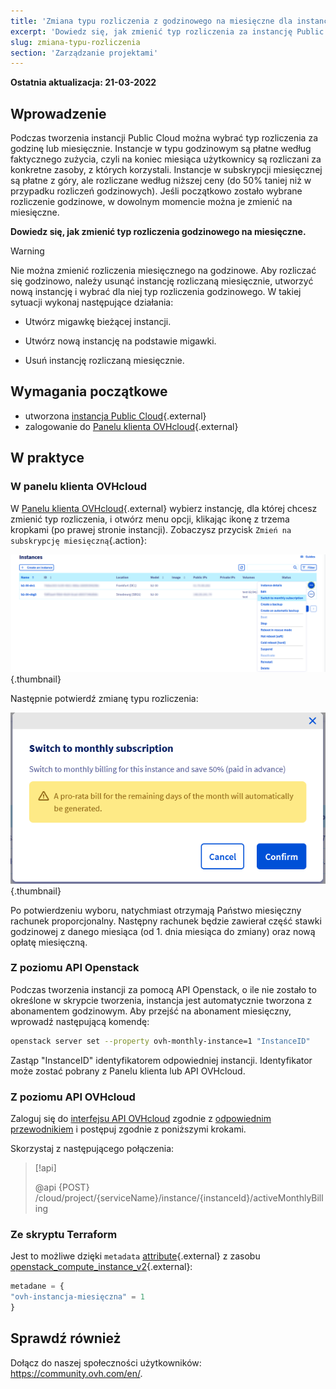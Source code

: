 ```yaml
---
title: 'Zmiana typu rozliczenia z godzinowego na miesięczne dla instancji Public Cloud'
excerpt: 'Dowiedz się, jak zmienić typ rozliczenia za instancję Public Cloud'
slug: zmiana-typu-rozliczenia
section: 'Zarządzanie projektami'
---
```


**Ostatnia aktualizacja: 21-03-2022**

## Wprowadzenie

Podczas tworzenia instancji Public Cloud można wybrać typ rozliczenia za godzinę lub miesięcznie. Instancje w typu godzinowym są płatne według faktycznego zużycia, czyli na koniec miesiąca użytkownicy są rozliczani za konkretne zasoby, z których korzystali. Instancje w subskrypcji miesięcznej są płatne z góry, ale rozliczane według niższej ceny (do 50% taniej niż w przypadku rozliczeń godzinowych). Jeśli początkowo zostało wybrane rozliczenie godzinowe, w dowolnym momencie można je zmienić na miesięczne.

**Dowiedz się, jak zmienić typ rozliczenia godzinowego na miesięczne.**

> [!warning]
>
> Nie można zmienić rozliczenia miesięcznego na godzinowe. Aby rozliczać się godzinowo, należy usunąć instancję rozliczaną miesięcznie, utworzyć nową instancję i wybrać dla niej typ rozliczenia godzinowego. W takiej sytuacji wykonaj następujące działania:
>
>- Utwórz migawkę bieżącej instancji.
>
>- Utwórz nową instancję na podstawie migawki.
>
>- Usuń instancję rozliczaną miesięcznie.
>

## Wymagania początkowe

- utworzona [instancja Public Cloud](https://www.ovhcloud.com/pl/public-cloud/){.external}
- zalogowanie do [Panelu klienta OVHcloud](https://www.ovh.com/auth/?action=gotomanager&from=https://www.ovh.pl/&ovhSubsidiary=pl){.external}


## W praktyce

### W panelu klienta OVHcloud

W [Panelu klienta OVHcloud](https://www.ovh.com/auth/?action=gotomanager&from=https://www.ovh.pl/&ovhSubsidiary=pl){.external} wybierz instancję, dla której chcesz zmienić typ rozliczenia, i otwórz menu opcji, klikając ikonę z trzema kropkami (po prawej stronie instancji). Zobaczysz przycisk `Zmień na subskrypcję miesięczną`{.action}:

![Change billing calculation](images/switch_to_monthly_updated.png){.thumbnail}

Następnie potwierdź zmianę typu rozliczenia:

![Confirm billing calculation change](images/confirm_to_monthly_updated.png){.thumbnail}

Po potwierdzeniu wyboru, natychmiast otrzymają Państwo miesięczny rachunek proporcjonalny. Następny rachunek będzie zawierał część stawki godzinowej z danego miesiąca (od 1. dnia miesiąca do zmiany) oraz nową opłatę miesięczną.

### Z poziomu API Openstack

Podczas tworzenia instancji za pomocą API Openstack, o ile nie zostało to określone w skrypcie tworzenia, instancja jest automatycznie tworzona z abonamentem godzinowym. Aby przejść na abonament miesięczny, wprowadź następującą komendę:

```bash
openstack server set --property ovh-monthly-instance=1 "InstanceID"
```

Zastąp "InstanceID" identyfikatorem odpowiedniej instancji. Identyfikator może zostać pobrany z Panelu klienta lub API OVHcloud.

### Z poziomu API OVHcloud

Zaloguj się do [interfejsu API OVHcloud](https://eu.api.ovh.com/) zgodnie z [odpowiednim przewodnikiem](https://docs.ovh.com/pl/api/first-steps-with-ovh-api/) i postępuj zgodnie z poniższymi krokami.

Skorzystaj z następującego połączenia:

> [!api]
>
> @api {POST} /cloud/project/{serviceName}/instance/{instanceId}/activeMonthlyBilling
>

### Ze skryptu Terraform

Jest to możliwe dzięki `metadata` [attribute](https://registry.terraform.io/providers/terraform-provider-openstack/openstack/latest/docs/resources/compute_instance_v2#metadata){.external} z zasobu [openstack_compute_instance_v2](https://registry.terraform.io/providers/terraform-provider-openstack/openstack/latest/docs/resources/compute_instance_v2){.external}:

```terraform
metadane = {
"ovh-instancja-miesięczna" = 1
}
```

## Sprawdź również

Dołącz do naszej społeczności użytkowników: <https://community.ovh.com/en/>.
